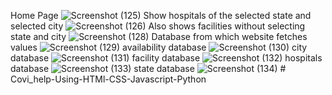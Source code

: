 Home Page
![Screenshot (125)](https://user-images.githubusercontent.com/109368196/200117630-326c1fde-3312-4b8a-8055-a36e684802d7.png)
Show hospitals of the selected state and selected city
![Screenshot (126)](https://user-images.githubusercontent.com/109368196/200117652-d3cfc77c-e69e-4385-b260-12d25e82b44f.png)
Also shows facilities without selecting state and city
![Screenshot (128)](https://user-images.githubusercontent.com/109368196/200117678-eb686e1f-843b-4c78-a7f4-54cf01b81690.png)
Database from which website fetches values
![Screenshot (129)](https://user-images.githubusercontent.com/109368196/200117714-0bbcc080-eaf9-443a-945e-0c28a03b6a93.png)
availability database
![Screenshot (130)](https://user-images.githubusercontent.com/109368196/200117735-223d5f19-09c7-44c5-98bb-dec51d2ddd4b.png)
city database
![Screenshot (131)](https://user-images.githubusercontent.com/109368196/200117755-b37c215a-b531-46c3-8915-e7f0dde16f7d.png)
facility database
![Screenshot (132)](https://user-images.githubusercontent.com/109368196/200117796-b760fefa-c670-4ada-9cc7-b11d9f457535.png)
hospitals database
![Screenshot (133)](https://user-images.githubusercontent.com/109368196/200117813-6cbed8eb-f51b-4083-8c69-fd7d0e1728d7.png)
state database
![Screenshot (134)](https://user-images.githubusercontent.com/109368196/200117829-12ae6458-833a-4cfc-94da-7eb33fe9f027.png)
#   C o v i _ h e l p - U s i n g - H T M l - C S S - J a v a s c r i p t - P y t h o n  
 